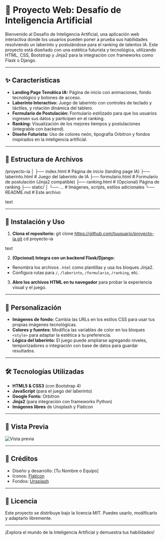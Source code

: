 # 🚀 Proyecto Web: Desafío de Inteligencia Artificial

Bienvenido al Desafío de Inteligencia Artificial, una aplicación web interactiva donde los usuarios pueden poner a prueba sus habilidades resolviendo un laberinto y postulándose para el ranking de talentos IA. Este proyecto está diseñado con una estética futurista y tecnológica, utilizando HTML, CSS, Bootstrap y Jinja2 para la integración con frameworks como Flask o Django.

---

## ✨ Características

- **Landing Page Temática IA:** Página de inicio con animaciones, fondo tecnológico y botones de acceso.
- **Laberinto Interactivo:** Juego de laberinto con controles de teclado y táctiles, y rotación dinámica del tablero.
- **Formulario de Postulación:** Formulario estilizado para que los usuarios ingresen sus datos y participen en el ranking.
- **Ranking:** Visualización de los mejores tiempos y postulaciones (integrable con backend).
- **Diseño Futurista:** Uso de colores neón, tipografía Orbitron y fondos inspirados en la inteligencia artificial.

---

## 📁 Estructura de Archivos

/proyecto-ia
│
├── index.html # Página de inicio (landing page IA)
├── laberinto.html # Juego del laberinto de IA
├── formulario.html # Formulario de postulación (Jinja2 compatible)
├── ranking.html # (Opcional) Página de ranking
├── static/
│ └── ... # Imágenes, scripts, estilos adicionales
└── README.md # Este archivo

text

---

## 🚦 Instalación y Uso

1. **Clona el repositorio:**
git clone https://github.com/tuusuario/proyecto-ia.git
cd proyecto-ia

text

2. **(Opcional) Integra con un backend Flask/Django:**
- Renombra los archivos `.html` como plantillas y usa los bloques Jinja2.
- Configura rutas para `/`, `/laberinto`, `/formulario`, `/ranking`, etc.

3. **Abre los archivos HTML en tu navegador** para probar la experiencia visual y el juego.

---

## 🧩 Personalización

- **Imágenes de fondo:** Cambia las URLs en los estilos CSS para usar tus propias imágenes tecnológicas.
- **Colores y fuentes:** Modifica las variables de color en los bloques `<style>` para adaptar la estética a tu preferencia.
- **Lógica del laberinto:** El juego puede ampliarse agregando niveles, temporizadores o integración con base de datos para guardar resultados.

---

## 🛠️ Tecnologías Utilizadas

- **HTML5 & CSS3** (con Bootstrap 4)
- **JavaScript** (para el juego del laberinto)
- **Google Fonts:** Orbitron
- **Jinja2** (para integración con frameworks Python)
- **Imágenes libres** de Unsplash y Flaticon

---

## 📸 Vista Previa

![Vista previa](https://images.unsplash.com/photo-1464983953574-0892a716854b?auto=format&fit=crop&w=600&q=80)

---

## 🤖 Créditos

- Diseño y desarrollo: [Tu Nombre o Equipo]
- Iconos: [Flaticon](https://www.flaticon.com/)
- Fondos: [Unsplash](https://unsplash.com/)

---

## 📄 Licencia

Este proyecto se distribuye bajo la licencia MIT. Puedes usarlo, modificarlo y adaptarlo libremente.

---

¡Explora el mundo de la Inteligencia Artificial y demuestra tus habilidades!
